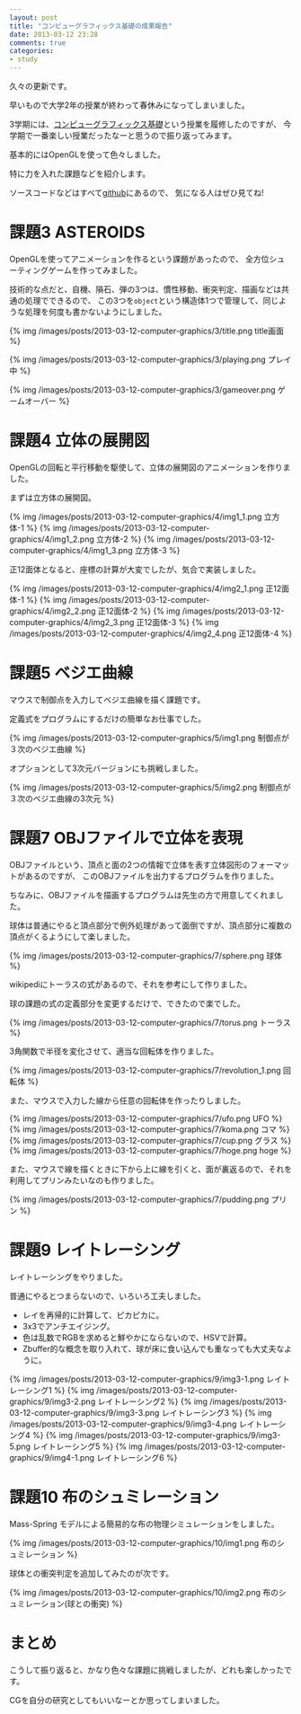 ```yaml
---
layout: post
title: "コンピューグラフィックス基礎の成果報告"
date: 2013-03-12 23:28
comments: true
categories: 
- study
---
```


久々の更新です。

早いもので大学2年の授業が終わって春休みになってしまいました。

3学期には、[コンピューグラフィックス基礎](http://www.coins.tsukuba.ac.jp/syllabus/GB13704.html)という授業を履修したのですが、
今学期で一番楽しい授業だったなーと思うので振り返ってみます。

基本的にはOpenGLを使って色々しました。

特に力を入れた課題などを紹介します。

ソースコードなどはすべて[github](https://github.com/gam0022/computer-graphics/)にあるので、
気になる人はぜひ見てね!

# 課題3 ASTEROIDS

OpenGLを使ってアニメーションを作るという課題があったので、
全方位シューティングゲームを作ってみました。

技術的な点だと、自機、隕石、弾の3つは、慣性移動、衝突判定、描画などは共通の処理でできるので、
この3つを`object`という構造体1つで管理して、同じような処理を何度も書かないようにしました。

{% img /images/posts/2013-03-12-computer-graphics/3/title.png title画面 %}

<!-- more -->

{% img /images/posts/2013-03-12-computer-graphics/3/playing.png プレイ中 %}

{% img /images/posts/2013-03-12-computer-graphics/3/gameover.png ゲームオーバー %}

# 課題4 立体の展開図

OpenGLの回転と平行移動を駆使して、立体の展開図のアニメーションを作りました。

まずは立方体の展開図。

{% img /images/posts/2013-03-12-computer-graphics/4/img1_1.png 立方体-1 %}
{% img /images/posts/2013-03-12-computer-graphics/4/img1_2.png 立方体-2 %}
{% img /images/posts/2013-03-12-computer-graphics/4/img1_3.png 立方体-3 %}

正12面体となると、座標の計算が大変でしたが、気合で実装しました。

{% img /images/posts/2013-03-12-computer-graphics/4/img2_1.png 正12面体-1 %}
{% img /images/posts/2013-03-12-computer-graphics/4/img2_2.png 正12面体-2 %}
{% img /images/posts/2013-03-12-computer-graphics/4/img2_3.png 正12面体-3 %}
{% img /images/posts/2013-03-12-computer-graphics/4/img2_4.png 正12面体-4 %}

# 課題5 ベジエ曲線

マウスで制御点を入力してベジエ曲線を描く課題です。

定義式をプログラムにするだけの簡単なお仕事でした。

{% img /images/posts/2013-03-12-computer-graphics/5/img1.png 制御点が３次のベジエ曲線 %}

オプションとして3次元バージョンにも挑戦しました。

{% img /images/posts/2013-03-12-computer-graphics/5/img2.png 制御点が３次のベジエ曲線の3次元 %}


# 課題7 OBJファイルで立体を表現

OBJファイルという、頂点と面の2つの情報で立体を表す立体図形のフォーマットがあるのですが、
このOBJファイルを出力するプログラムを作りました。

ちなみに、OBJファイルを描画するプログラムは先生の方で用意してくれました。

球体は普通にやると頂点部分で例外処理があって面倒ですが、頂点部分に複数の頂点がくるようにして楽しました。

{% img /images/posts/2013-03-12-computer-graphics/7/sphere.png 球体 %}

wikipediにトーラスの式があるので、それを参考にして作りました。

球の課題の式の定義部分を変更するだけで、できたので楽でした。

{% img /images/posts/2013-03-12-computer-graphics/7/torus.png トーラス %}

3角関数で半径を変化させて、適当な回転体を作りました。

{% img /images/posts/2013-03-12-computer-graphics/7/revolution_1.png 回転体 %}

また、マウスで入力した線から任意の回転体を作ったりしました。

{% img /images/posts/2013-03-12-computer-graphics/7/ufo.png UFO %}
{% img /images/posts/2013-03-12-computer-graphics/7/koma.png コマ %}
{% img /images/posts/2013-03-12-computer-graphics/7/cup.png グラス %}
{% img /images/posts/2013-03-12-computer-graphics/7/hoge.png hoge %}

また、マウスで線を描くときに下から上に線を引くと、面が裏返るので、それを利用してプリンみたいなのも作りました。

{% img /images/posts/2013-03-12-computer-graphics/7/pudding.png プリン %}

# 課題9 レイトレーシング

レイトレーシングをやりました。

普通にやるとつまらないので、いろいろ工夫しました。

* レイを再帰的に計算して、ピカピカに。
* 3x3でアンチエイジング。
* 色は乱数でRGBを求めると鮮やかにならないので、HSVで計算。
* Zbuffer的な概念を取り入れて、球が床に食い込んでも重なっても大丈夫なように。

{% img /images/posts/2013-03-12-computer-graphics/9/img3-1.png レイトレーシング1 %}
{% img /images/posts/2013-03-12-computer-graphics/9/img3-2.png レイトレーシング2 %}
{% img /images/posts/2013-03-12-computer-graphics/9/img3-3.png レイトレーシング3 %}
{% img /images/posts/2013-03-12-computer-graphics/9/img3-4.png レイトレーシング4 %}
{% img /images/posts/2013-03-12-computer-graphics/9/img3-5.png レイトレーシング5 %}
{% img /images/posts/2013-03-12-computer-graphics/9/img4-1.png レイトレーシング6 %}

# 課題10 布のシュミレーション

Mass-Spring モデルによる簡易的な布の物理シミュレーションをしました。

{% img /images/posts/2013-03-12-computer-graphics/10/img1.png 布のシュミレーション %}

球体との衝突判定を追加してみたのが次です。

{% img /images/posts/2013-03-12-computer-graphics/10/img2.png 布のシュミレーション(球との衝突) %}

# まとめ

こうして振り返ると、かなり色々な課題に挑戦しましたが、どれも楽しかったです。

CGを自分の研究としてもいいなーとか思ってしまいました。
